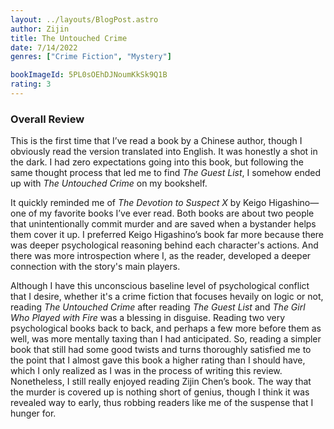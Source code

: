 ```yaml
---
layout: ../layouts/BlogPost.astro
author: Zijin 
title: The Untouched Crime
date: 7/14/2022
genres: ["Crime Fiction", "Mystery"]

bookImageId: 5PL0sOEhDJNoumKkSk9Q1B
rating: 3
---
```


### Overall Review

This is the first time that I’ve read a book by a Chinese author, though I obviously read the version translated into English. It was honestly a shot in the dark. I had zero expectations going into this book, but following the same thought process that led me to find <i>The Guest List</i>, I somehow ended up with <i>The Untouched Crime</i> on my bookshelf. 

It quickly reminded me of <i>The Devotion to Suspect X</i> by Keigo Higashino—one of my favorite books I’ve ever read. Both books are about two people that unintentionally commit murder and are saved when a bystander helps them cover it up. I preferred Keigo Higashino’s book far more because there was deeper psychological reasoning behind each character's actions. And there was more introspection where I, as the reader, developed a deeper connection with the story's main players. 

Although I have this unconscious baseline level of psychological conflict that I desire, whether it's a crime fiction that focuses hevaily on logic or not, reading <i>The Untouched Crime</i> after reading <i>The Guest List</i> and <i>The Girl Who Played with Fire</i> was a blessing in disguise. Reading two very psychological books back to back, and perhaps a few more before them as well, was more mentally taxing than I had anticipated. So, reading a simpler book that still had some good twists and turns thoroughly satisfied me to the point that I almost gave this book a higher rating than I should have, which I only realized as I was in the process of writing this review. Nonetheless, I still really enjoyed reading Zijin Chen’s book. The way that the murder is covered up is nothing short of genius, though I think it was revealed way to early, thus robbing readers like me of the suspense that I hunger for. 